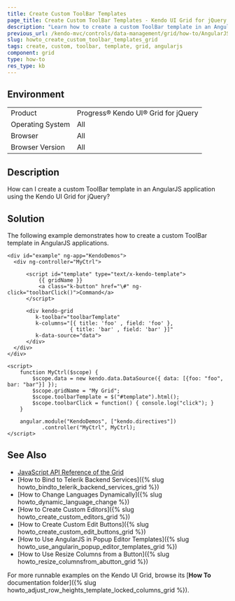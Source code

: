 ```yaml
---
title: Create Custom ToolBar Templates
page_title: Create Custom ToolBar Templates - Kendo UI Grid for jQuery
description: "Learn how to create a custom ToolBar template in an AngularJS application using the Kendo UI Grid for jQuery."
previous_url: /kendo-mvc/controls/data-management/grid/how-to/AngularJS/toolbar-template-with-angular, /controls/data-management/grid/how-to/AngularJS/toolbar-template-with-angular
slug: howto_create_custom_toolbar_templates_grid
tags: create, custom, toolbar, template, grid, angularjs
component: grid
type: how-to
res_type: kb
---
```


## Environment

<table>
 <tr>
  <td>Product</td>
  <td>Progress® Kendo UI® Grid for jQuery</td> 
 </tr>
 <tr>
  <td>Operating System</td>
  <td>All</td>
 </tr>
 <tr>
  <td>Browser</td>
  <td>All</td>
 </tr>
 <tr>
  <td>Browser Version</td>
  <td>All</td>
 </tr>
</table>

## Description

How can I create a custom ToolBar template in an AngularJS application using the Kendo UI Grid for jQuery?

## Solution

The following example demonstrates how to create a custom ToolBar template in AngularJS applications.


```dojo
<div id="example" ng-app="KendoDemos">
  <div ng-controller="MyCtrl">

      <script id="template" type="text/x-kendo-template">
          {{ gridName }}
          <a class="k-button" href="\#" ng-click="toolbarClick()">Command</a>
      </script>

      <div kendo-grid
         k-toolbar="toolbarTemplate"
         k-columns="[{ title: 'foo' , field: 'foo' },
                    { title: 'bar' , field: 'bar' }]"
         k-data-source="data">
      </div>
  </div>
</div>

<script>
    function MyCtrl($scope) {
        $scope.data = new kendo.data.DataSource({ data: [{foo: "foo", bar: "bar"}] });
        $scope.gridName = "My Grid";
        $scope.toolbarTemplate = $("#template").html();
        $scope.toolbarClick = function() { console.log("click"); }
    }

    angular.module("KendoDemos", ["kendo.directives"])
           .controller("MyCtrl", MyCtrl);
</script>
```

## See Also

* [JavaScript API Reference of the Grid](/api/javascript/ui/grid)
* [How to Bind to Telerik Backend Services]({% slug howto_bindto_telerik_backend_services_grid %})
* [How to Change Languages Dynamically]({% slug howto_dynamic_language_change %})
* [How to Create Custom Editors]({% slug howto_create_custom_editors_grid %})
* [How to Create Custom Edit Buttons]({% slug howto_create_custom_edit_buttons_grid %})
* [How to Use AngularJS in Popup Editor Templates]({% slug howto_use_angularin_popup_editor_templates_grid %})
* [How to Use Resize Columns from a Button]({% slug howto_resize_columnsfrom_abutton_grid %})

For more runnable examples on the Kendo UI Grid, browse its [**How To** documentation folder]({% slug howto_adjust_row_heights_template_locked_columns_grid %}).
